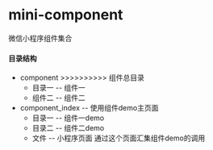 # mini-component
微信小程序组件集合

#### 目录结构

* component             >>>>>>>>>> 组件总目录
   * 目录一              -- 组件一
   * 组件二              -- 组件二
* component_index       -- 使用组件demo主页面
   * 目录一              -- 组件一demo
   * 目录二              -- 组件二demo
   * 文件                -- 小程序页面 通过这个页面汇集组件demo的调用  
